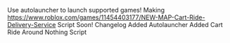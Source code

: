 Use autolauncher to launch supported games!
Making https://www.roblox.com/games/11454403177/NEW-MAP-Cart-Ride-Delivery-Service Script Soon!
Changelog
Added Autolauncher
Added Cart Ride Around Nothing Script
